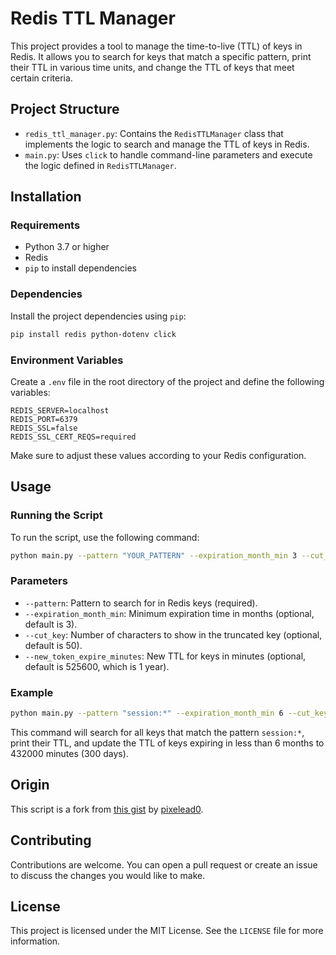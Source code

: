 # Redis TTL Manager

This project provides a tool to manage the time-to-live (TTL) of keys in Redis. It allows you to search for keys that match a specific pattern, print their TTL in various time units, and change the TTL of keys that meet certain criteria.

## Project Structure

- `redis_ttl_manager.py`: Contains the `RedisTTLManager` class that implements the logic to search and manage the TTL of keys in Redis.
- `main.py`: Uses `click` to handle command-line parameters and execute the logic defined in `RedisTTLManager`.

## Installation

### Requirements

- Python 3.7 or higher
- Redis
- `pip` to install dependencies

### Dependencies

Install the project dependencies using `pip`:

```bash
pip install redis python-dotenv click
```

### Environment Variables

Create a `.env` file in the root directory of the project and define the following variables:

```
REDIS_SERVER=localhost
REDIS_PORT=6379
REDIS_SSL=false
REDIS_SSL_CERT_REQS=required
```

Make sure to adjust these values according to your Redis configuration.

## Usage

### Running the Script

To run the script, use the following command:

```bash
python main.py --pattern "YOUR_PATTERN" --expiration_month_min 3 --cut_key 50 --new_token_expire_minutes 525600
```

### Parameters

- `--pattern`: Pattern to search for in Redis keys (required).
- `--expiration_month_min`: Minimum expiration time in months (optional, default is 3).
- `--cut_key`: Number of characters to show in the truncated key (optional, default is 50).
- `--new_token_expire_minutes`: New TTL for keys in minutes (optional, default is 525600, which is 1 year).

### Example

```bash
python main.py --pattern "session:*" --expiration_month_min 6 --cut_key 30 --new_token_expire_minutes 432000
```

This command will search for all keys that match the pattern `session:*`, print their TTL, and update the TTL of keys expiring in less than 6 months to 432000 minutes (300 days).

## Origin

This script is a fork from [this gist](https://gist.github.com/pixelead0/3d28ad5a0072e7ce2ca6ebb208c022e3) by [pixelead0](https://gist.github.com/pixelead0).

## Contributing

Contributions are welcome. You can open a pull request or create an issue to discuss the changes you would like to make.

## License

This project is licensed under the MIT License. See the `LICENSE` file for more information.
